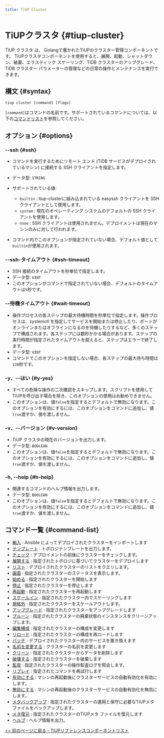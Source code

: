 ```yaml
---
title: TiUP Cluster
---
```


# TiUPクラスタ {#tiup-cluster}

TiUP クラスタ は、 Golangで書かれたTiUPのクラスター管理コンポーネントです。 TiUPクラスタコンポーネントを使用すると、展開、起動、シャットダウン、破棄、エラスティック スケーリング、TiDB クラスターのアップグレード、TiDB クラスター パラメーターの管理などの日常の操作とメンテナンスを実行できます。

## 構文 {#syntax}

```shell
tiup cluster [command] [flags]
```

`[command]`はコマンドの名前です。サポートされているコマンドについては、以下の[コマンドリスト](#command-list)を参照してください。

## オプション {#options}

### --ssh {#ssh}

-   コマンドを実行するためにリモート エンド (TiDB サービスがデプロイされているマシン) に接続する SSH クライアントを指定します。

-   データ型: `STRING`

-   サポートされている値:

    -   `builtin` : tiup-clusterに組み込まれている easyssh クライアントを SSH クライアントとして使用します。
    -   `system` : 現在のオペレーティング システムのデフォルトの SSH クライアントを使用します。
    -   `none` : SSH クライアントは使用されません。デプロイメントは現在のマシンのみに対して行われます。

-   コマンド内でこのオプションが指定されていない場合、デフォルト値として`builtin`が使用されます。

### --ssh-タイムアウト {#ssh-timeout}

-   SSH 接続のタイムアウトを秒単位で指定します。
-   データ型: `UINT`
-   このオプションがコマンドで指定されていない場合、デフォルトのタイムアウトは`5`秒です。

### --待機タイムアウト {#wait-timeout}

-   操作プロセスの各ステップの最大待機時間を秒単位で指定します。操作プロセスは、systemctl を指定してサービスを開始または停止したり、ポートがオンラインまたはオフラインになるのを待機したりするなど、多くのステップで構成されます。各ステップには数秒かかる場合があります。ステップの実行時間が指定されたタイムアウトを超えると、ステップはエラーで終了します。
-   データ型: `UINT`
-   コマンドでこのオプションを指定しない場合、各ステップの最大待ち時間は`120`秒です。

### -y、--はい {#y-yes}

-   すべての危険な操作の二次確認をスキップします。スクリプトを使用してTiUPを呼び出す場合を除き、このオプションの使用はお勧めできません。
-   このオプションは、値`false`を指定するとデフォルトで無効になります。このオプションを有効にするには、このオプションをコマンドに追加し、値`true`渡すか、値を渡しません。

### -v、--バージョン {#v-version}

-   TiUP クラスタの現在のバージョンを出力します。
-   データ型: `BOOLEAN`
-   このオプションは、値`false`を指定するとデフォルトで無効になります。このオプションを有効にするには、このオプションをコマンドに追加し、値`true`渡すか、値を渡しません。

### -h, --help {#h-help}

-   関連するコマンドのヘルプ情報を出力します。
-   データ型: `BOOLEAN`
-   このオプションは、値`false`を指定するとデフォルトで無効になります。このオプションを有効にするには、このオプションをコマンドに追加し、値`true`渡すか、値を渡しません。

## コマンド一覧 {#command-list}

-   [輸入](/tiup/tiup-component-cluster-import.md) : Ansible によってデプロイされたクラスターをインポートします
-   [テンプレート](/tiup/tiup-component-cluster-template.md) : トポロジテンプレートを出力します。
-   [チェック](/tiup/tiup-component-cluster-check.md) : デプロイメントの前後にクラスターをチェックします。
-   [展開する](/tiup/tiup-component-cluster-deploy.md) : 指定されたトポロジに基づいてクラスターをデプロイします
-   [リスト](/tiup/tiup-component-cluster-list.md) : デプロイされたクラスターのリストをクエリします。
-   [画面](/tiup/tiup-component-cluster-display.md) : 指定されたクラスターのステータスを表示します。
-   [始める](/tiup/tiup-component-cluster-start.md) : 指定されたクラスターを開始します
-   [停止](/tiup/tiup-component-cluster-stop.md) : 指定されたクラスターを停止します
-   [再起動](/tiup/tiup-component-cluster-restart.md) : 指定されたクラスターを再起動します
-   [スケールイン](/tiup/tiup-component-cluster-scale-in.md) : 指定されたクラスター内でスケーリングします
-   [規格外](/tiup/tiup-component-cluster-scale-out.md) : 指定されたクラスターをスケールアウトします。
-   [アップグレード](/tiup/tiup-component-cluster-upgrade.md) : 指定されたクラスターをアップグレードします
-   [プルーン](/tiup/tiup-component-cluster-prune.md) : 指定されたクラスターの廃棄状態のインスタンスをクリーンアップします。
-   [編集構成](/tiup/tiup-component-cluster-edit-config.md) : 指定されたクラスターの構成を変更します
-   [リロード](/tiup/tiup-component-cluster-reload.md) : 指定されたクラスターの構成を再ロードします
-   [パッチ](/tiup/tiup-component-cluster-patch.md) : デプロイされたクラスター内のサービスを置き換えます
-   [名前を変更する](/tiup/tiup-component-cluster-rename.md) : クラスターの名前を変更します
-   [クリーン](/tiup/tiup-component-cluster-clean.md) : 指定されたクラスターからデータを削除します
-   [破壊する](/tiup/tiup-component-cluster-destroy.md) : 指定されたクラスターを破棄します
-   [監査](/tiup/tiup-component-cluster-audit.md) : 指定されたクラスターの操作監査ログを照会します。
-   [リプレイ](/tiup/tiup-component-cluster-replay.md) : 指定されたコマンドを再試行します
-   [有効にする](/tiup/tiup-component-cluster-enable.md) : マシンの再起動後にクラスターサービスの自動有効化を有効にします。
-   [無効にする](/tiup/tiup-component-cluster-disable.md) : マシンの再起動後のクラスターサービスの自動有効化を無効にします。
-   [メタバックアップ](/tiup/tiup-component-cluster-meta-backup.md) : 指定されたクラスターの運用と保守に必要なTiUPメタ ファイルをバックアップします。
-   [メタ復元](/tiup/tiup-component-cluster-meta-restore.md) : 指定されたクラスターのTiUPメタ ファイルを復元します
-   [ヘルプ](/tiup/tiup-component-cluster-help.md) : ヘルプ情報を出力。

[&lt;&lt; 前のページに戻る - TiUPリファレンスコンポーネントリスト](/tiup/tiup-reference.md#component-list)
